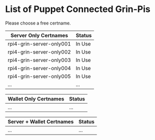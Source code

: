 # List of Puppet Connected Grin-Pis

Please choose a free certname. 

| Server Only Certnames    | Status |
| ------------------------ | ------ |
| rpi4-grin-server-only001 | In Use |
| rpi4-grin-server-only002 | In Use |
| rpi4-grin-server-only003 | In Use |
| rpi4-grin-server-only004 | In Use |
| rpi4-grin-server-only005 | In Use |
| ...                      | ...    |


| Wallet Only Certnames    | Status |
| ------------------------ | ------ |
| ...                      | ...    |


|  Server + Wallet Certnames | Status |
| -------------------------- | ------ |
|  ...                       | ...    |
